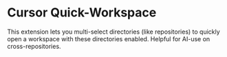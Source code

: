 # Cursor Quick-Workspace

This extension lets you multi-select directories (like repositories) to quickly open a workspace with these directories enabled. Helpful for AI-use on cross-repositories.